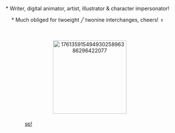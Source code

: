 



<p align="center"> * Writer, digital animator, artist, illustrator & character impersonator! 

 
<p align="center"> * Much obliged for twoeight ╱ twonine interchanges, cheers! <img width="10" height="10" alt="17613592618702474709874798870509" src="https://github.com/user-attachments/assets/da56f188-3aba-4d3a-92b1-007abe20c118" />
 
 ㅤㅤㅤㅤㅤㅤㅤㅤ ‎ <p align="center">‎ ‎ ‎ <img width="200" height="200" alt="17613591549493025896386296422077" src="https://github.com/user-attachments/assets/ce029faa-8aed-4c74-a11e-dd08d8464e51" />



 
ㅤㅤㅤㅤㅤㅤ [sp!](https://somnambulistic.straw.page/)

